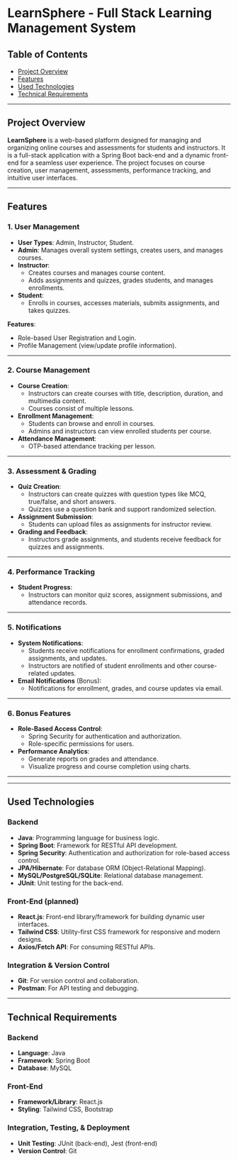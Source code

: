 # LearnSphere - Full Stack Learning Management System

## Table of Contents
- [Project Overview](#project-overview)
- [Features ](#Features )
- [Used Technologies](#used-technologies)
- [Technical Requirements](#technical-requirements)


---

## Project Overview

**LearnSphere** is a web-based platform designed for managing and organizing online courses and assessments for students and instructors. It is a full-stack application with a Spring Boot back-end and a dynamic front-end for a seamless user experience. The project focuses on course creation, user management, assessments, performance tracking, and intuitive user interfaces.

---


## Features  

### 1. User Management  
- **User Types**: Admin, Instructor, Student.  
- **Admin**: Manages overall system settings, creates users, and manages courses.  
- **Instructor**:  
  - Creates courses and manages course content.  
  - Adds assignments and quizzes, grades students, and manages enrollments.  
- **Student**:  
  - Enrolls in courses, accesses materials, submits assignments, and takes quizzes.  

**Features**:  
- Role-based User Registration and Login.  
- Profile Management (view/update profile information).  

---

### 2. Course Management  
- **Course Creation**:  
  - Instructors can create courses with title, description, duration, and multimedia content.  
  - Courses consist of multiple lessons.  
- **Enrollment Management**:  
  - Students can browse and enroll in courses.  
  - Admins and instructors can view enrolled students per course.  
- **Attendance Management**:  
  - OTP-based attendance tracking per lesson.  

---

### 3. Assessment & Grading  
- **Quiz Creation**:  
  - Instructors can create quizzes with question types like MCQ, true/false, and short answers.  
  - Quizzes use a question bank and support randomized selection.  
- **Assignment Submission**:  
  - Students can upload files as assignments for instructor review.  
- **Grading and Feedback**:  
  - Instructors grade assignments, and students receive feedback for quizzes and assignments.  

---

### 4. Performance Tracking  
- **Student Progress**:  
  - Instructors can monitor quiz scores, assignment submissions, and attendance records.  

---

### 5. Notifications  
- **System Notifications**:  
  - Students receive notifications for enrollment confirmations, graded assignments, and updates.  
  - Instructors are notified of student enrollments and other course-related updates.  
- **Email Notifications** (Bonus):  
  - Notifications for enrollment, grades, and course updates via email.  

---

### 6. Bonus Features  
- **Role-Based Access Control**:  
  - Spring Security for authentication and authorization.  
  - Role-specific permissions for users.  
- **Performance Analytics**:  
  - Generate reports on grades and attendance.  
  - Visualize progress and course completion using charts.  

---

---

## Used Technologies

### Backend
- **Java**: Programming language for business logic.
- **Spring Boot**: Framework for RESTful API development.
- **Spring Security**: Authentication and authorization for role-based access control.
- **JPA/Hibernate**: For database ORM (Object-Relational Mapping).
- **MySQL/PostgreSQL/SQLite**: Relational database management.
- **JUnit**: Unit testing for the back-end.

### Front-End (planned)
- **React.js**: Front-end library/framework for building dynamic user interfaces.
- **Tailwind CSS**: Utility-first CSS framework for responsive and modern designs.
- **Axios/Fetch API**: For consuming RESTful APIs.

### Integration & Version Control
- **Git**: For version control and collaboration.
- **Postman**: For API testing and debugging.

---

## Technical Requirements

### Backend
- **Language**: Java
- **Framework**: Spring Boot
- **Database**: MySQL

### Front-End
- **Framework/Library**: React.js
- **Styling**: Tailwind CSS, Bootstrap

### Integration, Testing, & Deployment
- **Unit Testing**: JUnit (back-end), Jest (front-end)
- **Version Control**: Git





